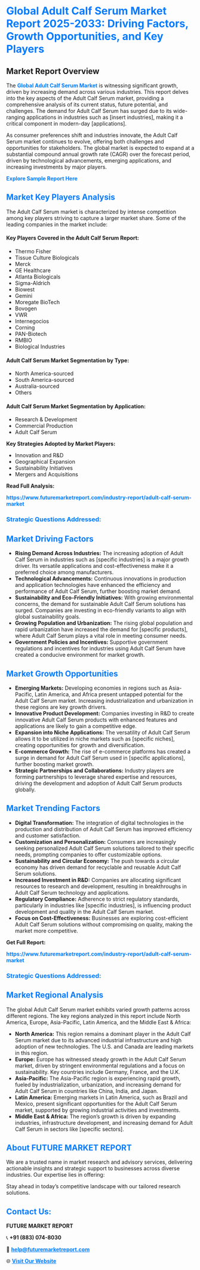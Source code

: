 <h1 style="color: #007BFF;">Global Adult Calf Serum Market Report 2025-2033: Driving Factors, Growth Opportunities, and Key Players</h1>

<section id="overview">
<h2>Market Report Overview</h2>
<p>The <a href="https://www.futuremarketreport.com/industry-report/adult-calf-serum-market" style="color: #007BFF; text-decoration: none;"><strong>Global Adult Calf Serum Market</strong></a> is witnessing significant growth, driven by increasing demand across various industries. This report delves into the key aspects of the Adult Calf Serum market, providing a comprehensive analysis of its current status, future potential, and challenges. The demand for Adult Calf Serum has surged due to its wide-ranging applications in industries such as [insert industries], making it a critical component in modern-day [applications].</p>
<p>As consumer preferences shift and industries innovate, the Adult Calf Serum market continues to evolve, offering both challenges and opportunities for stakeholders. The global market is expected to expand at a substantial compound annual growth rate (CAGR) over the forecast period, driven by technological advancements, emerging applications, and increasing investments by major players.</p>
</section>

<section id="overview">
<p><a href="https://www.futuremarketreport.com/request-sample/reportId=125808" style="color: #007BFF; text-decoration: none;"><strong>Explore Sample Report Here</strong></a></p>
</section>

<section id="key-players">
<h2 style="color: #007BFF;">Market Key Players Analysis</h2>
<p>The Adult Calf Serum market is characterized by intense competition among key players striving to capture a larger market share. Some of the leading companies in the market include:</p>
<h4>Key Players Covered in the Adult Calf Serum Report:</h4>
<ul><li>Thermo Fisher</li><li>Tissue Culture Biologicals</li><li>Merck</li><li>GE Healthcare</li><li>Atlanta Biologicals</li><li>Sigma-Aldrich</li><li>Biowest</li><li>Gemini</li><li>Moregate BioTech</li><li>Bovogen</li><li>VWR</li><li>Internegocios</li><li>Corning</li><li>PAN-Biotech</li><li>RMBIO</li><li>Biological Industries</li></ul>
<h4>Adult Calf Serum Market Segmentation by Type:</h4>
<ul><li>North America-sourced</li><li>South America-sourced</li><li>Australia-sourced</li><li>Others</li></ul>

<h4>Adult Calf Serum Market Segmentation by Application:</h4>
<ul><li>Research &amp; Development</li><li>Commercial Production</li><li>Adult Calf Serum</li></ul>
<p><strong>Key Strategies Adopted by Market Players:</strong></p>
<ul>
<li>Innovation and R&D</li>
<li>Geographical Expansion</li>
<li>Sustainability Initiatives</li>
<li>Mergers and Acquisitions</li>
</ul>
</section>

<section>
<p><strong>Read Full Analysis: </strong></p><a href="https://www.futuremarketreport.com/industry-report/adult-calf-serum-market" style="color: #007BFF; text-decoration: none;"><strong>https://www.futuremarketreport.com/industry-report/adult-calf-serum-market</strong></a>
<h3 style="color: #007BFF;">Strategic Questions Addressed:</h3>
</section>

<section id="driving-factors">
<h2 style="color: #007BFF;">Market Driving Factors</h2>
<ul>
<li><strong>Rising Demand Across Industries:</strong> The increasing adoption of Adult Calf Serum in industries such as [specific industries] is a major growth driver. Its versatile applications and cost-effectiveness make it a preferred choice among manufacturers.</li>
<li><strong>Technological Advancements:</strong> Continuous innovations in production and application technologies have enhanced the efficiency and performance of Adult Calf Serum, further boosting market demand.</li>
<li><strong>Sustainability and Eco-Friendly Initiatives:</strong> With growing environmental concerns, the demand for sustainable Adult Calf Serum solutions has surged. Companies are investing in eco-friendly variants to align with global sustainability goals.</li>
<li><strong>Growing Population and Urbanization:</strong> The rising global population and rapid urbanization have increased the demand for [specific products], where Adult Calf Serum plays a vital role in meeting consumer needs.</li>
<li><strong>Government Policies and Incentives:</strong> Supportive government regulations and incentives for industries using Adult Calf Serum have created a conducive environment for market growth.</li>
</ul>
</section>

<section id="growth-opportunities">
<h2 style="color: #007BFF;">Market Growth Opportunities</h2>
<ul>
<li><strong>Emerging Markets:</strong> Developing economies in regions such as Asia-Pacific, Latin America, and Africa present untapped potential for the Adult Calf Serum market. Increasing industrialization and urbanization in these regions are key growth drivers.</li>
<li><strong>Innovative Product Development:</strong> Companies investing in R&D to create innovative Adult Calf Serum products with enhanced features and applications are likely to gain a competitive edge.</li>
<li><strong>Expansion into Niche Applications:</strong> The versatility of Adult Calf Serum allows it to be utilized in niche markets such as [specific niches], creating opportunities for growth and diversification.</li>
<li><strong>E-commerce Growth:</strong> The rise of e-commerce platforms has created a surge in demand for Adult Calf Serum used in [specific applications], further boosting market growth.</li>
<li><strong>Strategic Partnerships and Collaborations:</strong> Industry players are forming partnerships to leverage shared expertise and resources, driving the development and adoption of Adult Calf Serum products globally.</li>
</ul>
</section>

<section id="trending-factors">
<h2 style="color: #007BFF;">Market Trending Factors</h2>
<ul>
<li><strong>Digital Transformation:</strong> The integration of digital technologies in the production and distribution of Adult Calf Serum has improved efficiency and customer satisfaction.</li>
<li><strong>Customization and Personalization:</strong> Consumers are increasingly seeking personalized Adult Calf Serum solutions tailored to their specific needs, prompting companies to offer customizable options.</li>
<li><strong>Sustainability and Circular Economy:</strong> The push towards a circular economy has driven demand for recyclable and reusable Adult Calf Serum solutions.</li>
<li><strong>Increased Investment in R&D:</strong> Companies are allocating significant resources to research and development, resulting in breakthroughs in Adult Calf Serum technology and applications.</li>
<li><strong>Regulatory Compliance:</strong> Adherence to strict regulatory standards, particularly in industries like [specific industries], is influencing product development and quality in the Adult Calf Serum market.</li>
<li><strong>Focus on Cost-Effectiveness:</strong> Businesses are exploring cost-efficient Adult Calf Serum solutions without compromising on quality, making the market more competitive.</li>
</ul>
</section>

<section>
<p><strong>Get Full Report: </strong></p><a href="https://www.futuremarketreport.com/industry-report/adult-calf-serum-market" style="color: #007BFF; text-decoration: none;"><strong>https://www.futuremarketreport.com/industry-report/adult-calf-serum-market</strong></a>
<h3 style="color: #007BFF;">Strategic Questions Addressed:</h3>
</section>


<section id="regional-analysis">
<h2 style="color: #007BFF;">Market Regional Analysis</h2>
<p>The global Adult Calf Serum market exhibits varied growth patterns across different regions. The key regions analyzed in this report include North America, Europe, Asia-Pacific, Latin America, and the Middle East & Africa:</p>
<ul>
<li><strong>North America:</strong> This region remains a dominant player in the Adult Calf Serum market due to its advanced industrial infrastructure and high adoption of new technologies. The U.S. and Canada are leading markets in this region.</li>
<li><strong>Europe:</strong> Europe has witnessed steady growth in the Adult Calf Serum market, driven by stringent environmental regulations and a focus on sustainability. Key countries include Germany, France, and the U.K.</li>
<li><strong>Asia-Pacific:</strong> The Asia-Pacific region is experiencing rapid growth, fueled by industrialization, urbanization, and increasing demand for Adult Calf Serum in countries like China, India, and Japan.</li>
<li><strong>Latin America:</strong> Emerging markets in Latin America, such as Brazil and Mexico, present significant opportunities for the Adult Calf Serum market, supported by growing industrial activities and investments.</li>
<li><strong>Middle East & Africa:</strong> The region’s growth is driven by expanding industries, infrastructure development, and increasing demand for Adult Calf Serum in sectors like [specific sectors].</li>
</ul>
</section>

<footer>
<h2 style="color: #007BFF;">About FUTURE MARKET REPORT</h2>
<p>We are a trusted name in market research and advisory services, delivering actionable insights and strategic support to businesses across diverse industries. Our expertise lies in offering:</p>

<p>Stay ahead in today’s competitive landscape with our tailored research solutions.</p>

<h2 style="color: #007BFF;">Contact Us:</h2>
<p><strong>FUTURE MARKET REPORT</strong></p>
<p>📞 <strong>+91 (883) 074-8030</strong></p>
<p>📧 <strong><a href="mailto:help@futuremarketreport.com" style="color: #007BFF;">help@futuremarketreport.com</a></strong></p>
<p>🌐 <strong><a href="https://www.futuremarketreport.com/" style="color: #007BFF;">Visit Our Website</a></strong></p>
</footer>